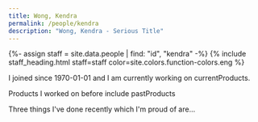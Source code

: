 ```yaml
---
title: Wong, Kendra
permalink: /people/kendra
description: "Wong, Kendra - Serious Title"
---
```


{%- assign staff = site.data.people | find: "id", "kendra" -%}
{% include staff_heading.html staff=staff color=site.colors.function-colors.eng %}

<p>I joined since 1970-01-01 and I am currently working on currentProducts.</p>

<p>Products I worked on before include pastProducts</p>

<p>Three things I've done recently which I'm proud of are...</p>


